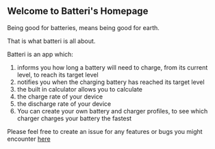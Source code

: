 ## Welcome to Batteri's Homepage

Being good for batteries, means being good for earth.  

That is what batteri is all about.

Batteri is an app which:
1. informs you how long a battery will need to charge, from its current level, to reach its target level
1. notifies you when the charging battery has reached its target level
1. the built in calculator allows you to calculate
  1. the charge rate of your device
  1. the discharge rate of your device
1. You can create your own battery and charger profiles, to see which charger charges your battery the fastest

Please feel free to create an issue for any features or bugs you might encounter [here](https://github.com/hucklebearyfinn/batteri.github.io/issues)
